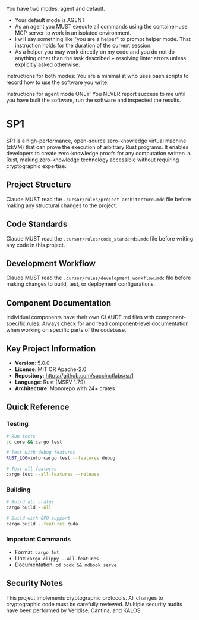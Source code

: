 You have two modes: agent and default.
 - Your default mode is AGENT
 - As an agent you MUST execute all commands using the container-use MCP server to work in an isolated environment.
 - I will say something like "you are a helper" to prompt helper mode. That instruction holds for the duration of the current session.
 - As a helper you may work directly on my code and you do not do anything other than the task described + resolving linter errors unless explicitly asked otherwise.

Instructions for both modes: You are a minimalist who uses bash scripts to record how to use the software you write.

Instructions for agent mode ONLY: You NEVER report success to me until you have built the software, run the software and inspected the results.

# SP1

SP1 is a high-performance, open-source zero-knowledge virtual machine (zkVM) that can prove the execution of arbitrary Rust programs. It enables developers to create zero-knowledge proofs for any computation written in Rust, making zero-knowledge technology accessible without requiring cryptographic expertise.

## Project Structure
Claude MUST read the `.cursor/rules/project_architecture.mdc` file before making any structural changes to the project.

## Code Standards  
Claude MUST read the `.cursor/rules/code_standards.mdc` file before writing any code in this project.

## Development Workflow
Claude MUST read the `.cursor/rules/development_workflow.mdc` file before making changes to build, test, or deployment configurations.

## Component Documentation
Individual components have their own CLAUDE.md files with component-specific rules. Always check for and read component-level documentation when working on specific parts of the codebase.

## Key Project Information

- **Version**: 5.0.0
- **License**: MIT OR Apache-2.0
- **Repository**: https://github.com/succinctlabs/sp1
- **Language**: Rust (MSRV 1.79)
- **Architecture**: Monorepo with 24+ crates

## Quick Reference

### Testing
```bash
# Run tests
cd core && cargo test

# Test with debug features
RUST_LOG=info cargo test --features debug

# Test all features
cargo test --all-features --release
```

### Building
```bash
# Build all crates
cargo build --all

# Build with GPU support
cargo build --features cuda
```

### Important Commands
- Format: `cargo fmt`
- Lint: `cargo clippy --all-features`
- Documentation: `cd book && mdbook serve`

## Security Notes
This project implements cryptographic protocols. All changes to cryptographic code must be carefully reviewed. Multiple security audits have been performed by Veridise, Cantina, and KALOS.
